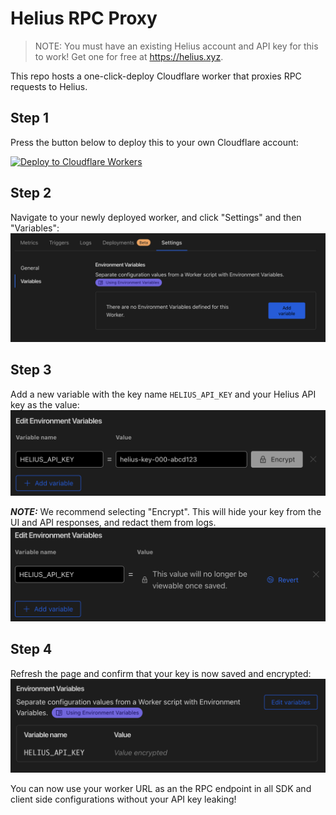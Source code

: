 # Helius RPC Proxy

> NOTE: You must have an existing Helius account and API key for this to work! Get one for free at https://helius.xyz.

This repo hosts a one-click-deploy Cloudflare worker that proxies RPC requests to Helius. 


## Step 1

Press the button below to deploy this to your own Cloudflare account:

[![Deploy to Cloudflare Workers](https://deploy.workers.cloudflare.com/button)](https://deploy.workers.cloudflare.com/?url=https://github.com/helius-labs/helius-rpc-proxy)

## Step 2

Navigate to your newly deployed worker, and click "Settings" and then "Variables":
![Variables](docs/add_variable.png)

## Step 3
Add a new variable with the key name `HELIUS_API_KEY` and your Helius API key as the value:
![Add Secret](docs/add_secret.png)

***NOTE:*** We recommend selecting "Encrypt". This will hide your key from the UI and API responses, and redact them from logs.
![Encrypt](docs/encrypt.png)

## Step 4
Refresh the page and confirm that your key is now saved and encrypted:
![Confirm](docs/confirm.png)

You can now use your worker URL as an the RPC endpoint in all SDK and client side configurations without your API key leaking!